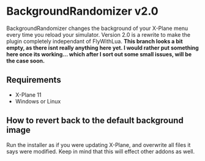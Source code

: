 # BackgroundRandomizer v2.0
BackgroundRandomizer changes the background of your X-Plane menu every time you reload your simulator. Version 2.0 is a rewrite to make the plugin completely independant of FlyWithLua. **This branch looks a bit empty, as there isnt really anything here yet. I would rather put something here once its working... which after I sort out some small issues, will be the case soon.**

## Requirements
- X-Plane 11
- Windows or Linux

## How to revert back to the default background image
Run the installer as if you were updating X-Plane, and overwrite all files it says were modified. Keep in mind that this will effect other addons as well.
